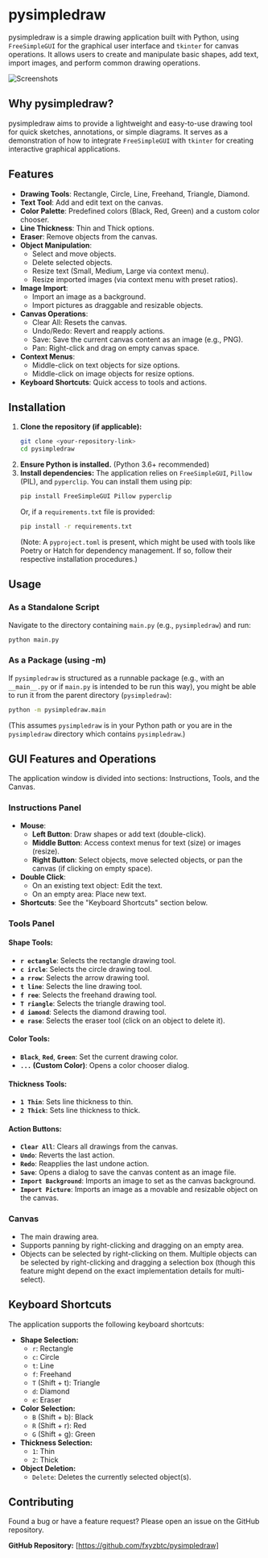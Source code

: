 
# pysimpledraw
pysimpledraw is a simple drawing application built with Python, using `FreeSimpleGUI` for the graphical user interface and `tkinter` for canvas operations. It allows users to create and manipulate basic shapes, add text, import images, and perform common drawing operations.

![Screenshots](screenshots.gif)

## Why pysimpledraw?

pysimpledraw aims to provide a lightweight and easy-to-use drawing tool for quick sketches, annotations, or simple diagrams. It serves as a demonstration of how to integrate `FreeSimpleGUI` with `tkinter` for creating interactive graphical applications.

## Features

*   **Drawing Tools**: Rectangle, Circle, Line, Freehand, Triangle, Diamond.
*   **Text Tool**: Add and edit text on the canvas.
*   **Color Palette**: Predefined colors (Black, Red, Green) and a custom color chooser.
*   **Line Thickness**: Thin and Thick options.
*   **Eraser**: Remove objects from the canvas.
*   **Object Manipulation**:
    *   Select and move objects.
    *   Delete selected objects.
    *   Resize text (Small, Medium, Large via context menu).
    *   Resize imported images (via context menu with preset ratios).
*   **Image Import**:
    *   Import an image as a background.
    *   Import pictures as draggable and resizable objects.
*   **Canvas Operations**:
    *   Clear All: Resets the canvas.
    *   Undo/Redo: Revert and reapply actions.
    *   Save: Save the current canvas content as an image (e.g., PNG).
    *   Pan: Right-click and drag on empty canvas space.
*   **Context Menus**:
    *   Middle-click on text objects for size options.
    *   Middle-click on image objects for resize options.
*   **Keyboard Shortcuts**: Quick access to tools and actions.

## Installation

1.  **Clone the repository (if applicable):**
    ```bash
    git clone <your-repository-link>
    cd pysimpledraw
    ```
2.  **Ensure Python is installed.** (Python 3.6+ recommended)
3.  **Install dependencies:**
    The application relies on `FreeSimpleGUI`, `Pillow` (PIL), and `pyperclip`. You can install them using pip:
    ```bash
    pip install FreeSimpleGUI Pillow pyperclip
    ```
    Or, if a `requirements.txt` file is provided:
    ```bash
    pip install -r requirements.txt
    ```
    (Note: A `pyproject.toml` is present, which might be used with tools like Poetry or Hatch for dependency management. If so, follow their respective installation procedures.)

## Usage

### As a Standalone Script

Navigate to the directory containing `main.py` (e.g., `pysimpledraw`) and run:

```bash
python main.py
```

### As a Package (using -m)

If `pysimpledraw` is structured as a runnable package (e.g., with an `__main__.py` or if `main.py` is intended to be run this way), you might be able to run it from the parent directory (`pysimpledraw`):

```bash
python -m pysimpledraw.main
```
(This assumes `pysimpledraw` is in your Python path or you are in the `pysimpledraw` directory which contains `pysimpledraw`.)

## GUI Features and Operations

The application window is divided into sections: Instructions, Tools, and the Canvas.

### Instructions Panel

*   **Mouse**:
    *   **Left Button**: Draw shapes or add text (double-click).
    *   **Middle Button**: Access context menus for text (size) or images (resize).
    *   **Right Button**: Select objects, move selected objects, or pan the canvas (if clicking on empty space).
*   **Double Click**:
    *   On an existing text object: Edit the text.
    *   On an empty area: Place new text.
*   **Shortcuts**: See the "Keyboard Shortcuts" section below.

### Tools Panel

#### Shape Tools:
*   **`r ectangle`**: Selects the rectangle drawing tool.
*   **`c ircle`**: Selects the circle drawing tool.
*   **`a rrow`**: Selects the arrow drawing tool.
*   **`t line`**: Selects the line drawing tool.
*   **`f ree`**: Selects the freehand drawing tool.
*   **`T riangle`**: Selects the triangle drawing tool.
*   **`d iamond`**: Selects the diamond drawing tool.
*   **`e rase`**: Selects the eraser tool (click on an object to delete it).

#### Color Tools:
*   **`Black`**, **`Red`**, **`Green`**: Set the current drawing color.
*   **`...` (Custom Color)**: Opens a color chooser dialog.

#### Thickness Tools:
*   **`1 Thin`**: Sets line thickness to thin.
*   **`2 Thick`**: Sets line thickness to thick.

#### Action Buttons:
*   **`Clear All`**: Clears all drawings from the canvas.
*   **`Undo`**: Reverts the last action.
*   **`Redo`**: Reapplies the last undone action.
*   **`Save`**: Opens a dialog to save the canvas content as an image file.
*   **`Import Background`**: Imports an image to set as the canvas background.
*   **`Import Picture`**: Imports an image as a movable and resizable object on the canvas.

### Canvas

*   The main drawing area.
*   Supports panning by right-clicking and dragging on an empty area.
*   Objects can be selected by right-clicking on them. Multiple objects can be selected by right-clicking and dragging a selection box (though this feature might depend on the exact implementation details for multi-select).

## Keyboard Shortcuts

The application supports the following keyboard shortcuts:

*   **Shape Selection:**
    *   `r`: Rectangle
    *   `c`: Circle
    *   `t`: Line
    *   `f`: Freehand
    *   `T` (Shift + t): Triangle
    *   `d`: Diamond
    *   `e`: Eraser
*   **Color Selection:**
    *   `B` (Shift + b): Black
    *   `R` (Shift + r): Red
    *   `G` (Shift + g): Green
*   **Thickness Selection:**
    *   `1`: Thin
    *   `2`: Thick
*   **Object Deletion:**
    *   `Delete`: Deletes the currently selected object(s).

## Contributing

Found a bug or have a feature request? Please open an issue on the GitHub repository.

**GitHub Repository:** [https://github.com/fxyzbtc/pysimpledraw]


